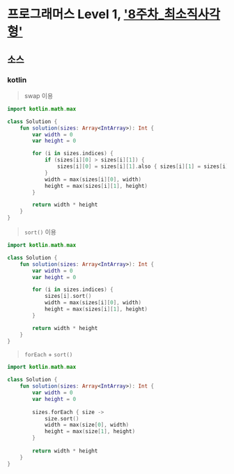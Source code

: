 # 프로그래머스 Level 1, ['8주차_최소직사각형'](https://programmers.co.kr/learn/courses/30/lessons/86491/)

## 소스

### kotlin

> swap 이용

```kotlin
import kotlin.math.max

class Solution {
    fun solution(sizes: Array<IntArray>): Int {
        var width = 0
        var height = 0

        for (i in sizes.indices) {
            if (sizes[i][0] > sizes[i][1]) {
                sizes[i][0] = sizes[i][1].also { sizes[i][1] = sizes[i][0] } // swap
            }
            width = max(sizes[i][0], width)
            height = max(sizes[i][1], height)
        }

        return width * height
    }
}
```

> `sort()` 이용

```kotlin
import kotlin.math.max

class Solution {
    fun solution(sizes: Array<IntArray>): Int {
        var width = 0
        var height = 0

        for (i in sizes.indices) {
            sizes[i].sort()
            width = max(sizes[i][0], width)
            height = max(sizes[i][1], height)
        }

        return width * height
    }
}
```

> `forEach` + `sort()`

```kotlin
import kotlin.math.max

class Solution {
    fun solution(sizes: Array<IntArray>): Int {
        var width = 0
        var height = 0
        
        sizes.forEach { size ->
            size.sort()
            width = max(size[0], width)
            height = max(size[1], height)
        }
        
        return width * height
    }
}
```